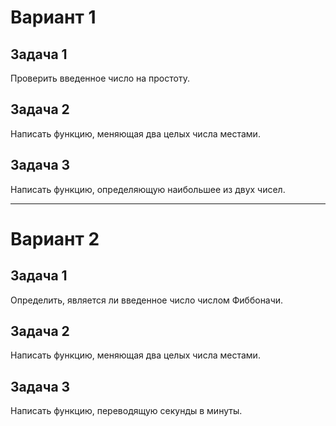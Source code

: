 # Вариант 1

## Задача 1

Проверить введенное число на простоту.

## Задача 2

Написать функцию, меняющая два целых числа местами.

## Задача 3

Написать функцию, определяющую наибольшее из двух чисел.

*** 

# Вариант 2

## Задача 1

Определить, является ли введенное число числом Фиббоначи.

## Задача 2

Написать функцию, меняющая два целых числа местами.

## Задача 3

Написать функцию, переводящую секунды в минуты.
